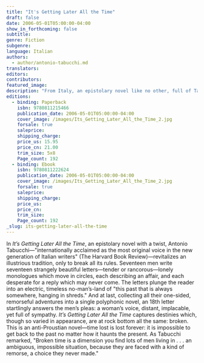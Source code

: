 ```yaml
---
title: "It's Getting Later All the Time"
draft: false
date: 2006-05-01T05:00:00-04:00
show_in_forthcoming: false
subtitle:
genre: Fiction
subgenre:
language: Italian
authors:
  - author/antonio-tabucchi.md
translators:
editors:
contributors:
featured_image:
description: "From Italy, an epistolary novel like no other, full of Tabucchi's special _enchantment, which trans-figures even as it captivates_ (TLS). "
editions:
  - binding: Paperback
    isbn: 9780811215466
    publication_date: 2006-05-01T05:00:00-04:00
    cover_image: /images/Its_Getting_Later_All_the_Time_2.jpg
    forsale: true
    saleprice:
    shipping_charge:
    price_us: 15.95
    price_cn: 21.00
    trim_size: 5x8
    Page_count: 192
  - binding: Ebook
    isbn: 9780811222624
    publication_date: 2006-05-01T05:00:00-04:00
    cover_image: /images/Its_Getting_Later_All_the_Time_2.jpg
    forsale: true
    saleprice:
    shipping_charge:
    price_us:
    price_cn:
    trim_size:
    Page_count: 192
_slug: its-getting-later-all-the-time
---
```


In _It’s Getting Later All the Time_, an epistolary novel with a twist, Antonio Tabucchi—"internationally acclaimed as the most original voice in the new generation of Italian writers" (The Harvard Book Review)—revitalizes an illustrious tradition, only to break all its rules. Seventeen men write seventeen strangely beautiful letters—tender or rancorous—lonely monologues which move in circles, each describing an affair, and each desperate for a reply which may never come. The letters plunge the reader into an electric, timeless no-man’s-land of "this past that is always somewhere, hanging in shreds." And at last, collecting all their one-sided, remorseful adventures into a single polyphonic novel, an 18th letter startlingly answers the men’s pleas: a woman’s voice, distant, implacable, yet full of sympathy. _It’s Getting Later All the Time_ captures destinies which, though so varied in appearance, are at rock bottom all the same: broken. This is an anti-Proustian novel—time lost is lost forever: it is impossible to get back to the past no matter how it haunts the present. As Tabucchi remarked, "Broken time is a dimension you find lots of men living in . . . an ambiguous, impossible situation, because they are faced with a kind of remorse, a choice they never made."

